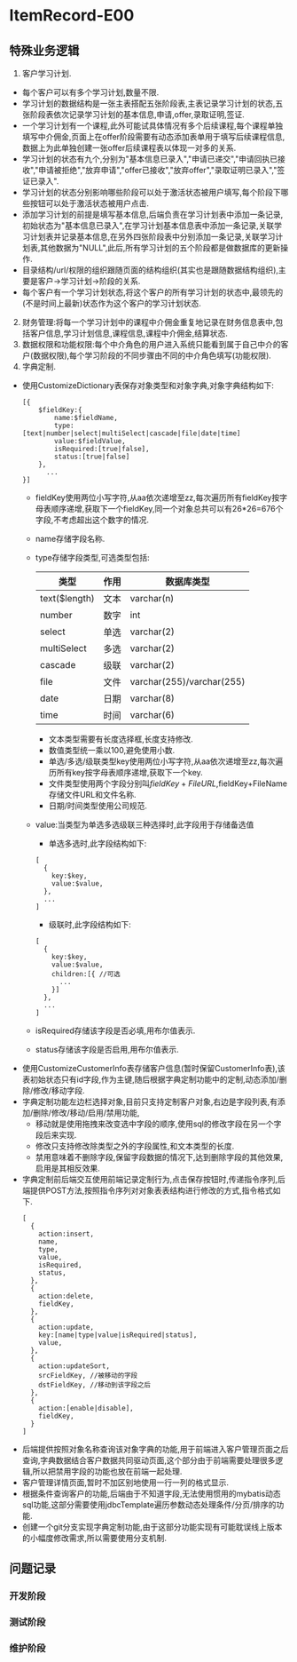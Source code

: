 # ItemRecord-E00
## 特殊业务逻辑
1. 客户学习计划.
  - 每个客户可以有多个学习计划,数量不限.
  - 学习计划的数据结构是一张主表搭配五张阶段表,主表记录学习计划的状态,五张阶段表依次记录学习计划的基本信息,申请,offer,录取证明,签证.
  - 一个学习计划有一个课程,此外可能试具体情况有多个后续课程,每个课程单独填写中介佣金,页面上在offer阶段需要有动态添加表单用于填写后续课程信息,数据上为此单独创建一张offer后续课程表以体现一对多的关系.
  - 学习计划的状态有九个,分别为"基本信息已录入","申请已递交","申请回执已接收","申请被拒绝","放弃申请","offer已接收","放弃offer","录取证明已录入","签证已录入".
  - 学习计划的状态分别影响哪些阶段可以处于激活状态被用户填写,每个阶段下哪些按钮可以处于激活状态被用户点击.
  - 添加学习计划的前提是填写基本信息,后端负责在学习计划表中添加一条记录,初始状态为"基本信息已录入",在学习计划基本信息表中添加一条记录,关联学习计划表并记录基本信息,在另外四张阶段表中分别添加一条记录,关联学习计划表,其他数据为"NULL",此后,所有学习计划的五个阶段都是做数据库的更新操作.
  - 目录结构/url/权限的组织跟随页面的结构组织(其实也是跟随数据结构组织),主要是客户->学习计划->阶段的关系.
  - 每个客户有一个学习计划状态,将这个客户的所有学习计划的状态中,最领先的(不是时间上最新)状态作为这个客户的学习计划状态.
2. 财务管理:将每一个学习计划中的课程中介佣金重复地记录在财务信息表中,包括客户信息,学习计划信息,课程信息,课程中介佣金,结算状态.
3. 数据权限和功能权限:每个中介角色的用户进入系统只能看到属于自己中介的客户(数据权限),每个学习阶段的不同步骤由不同的中介角色填写(功能权限).
4. 字典定制.
  - 使用CustomizeDictionary表保存对象类型和对象字典,对象字典结构如下:
    ```
    [{
        $fieldKey:{
            name:$fieldName,
            type:[text|number|select|multiSelect|cascade|file|date|time]
            value:$fieldValue,
            isRequired:[true|false],
            status:[true|false]
        },
	      ...
    }]
    ```
    - fieldKey使用两位小写字符,从aa依次递增至zz,每次遍历所有fieldKey按字母表顺序递增,获取下一个fieldKey,同一个对象总共可以有26*26=676个字段,不考虑超出这个数字的情况.
    - name存储字段名称.
    - type存储字段类型,可选类型包括:

      类型|作用|数据库类型
      ----|----|----------
      text($length)|文本|varchar(n)
      number|数字|int
      select|单选|varchar(2)
      multiSelect|多选|varchar(2)
      cascade|级联|varchar(2)
      file|文件|varchar(255)/varchar(255)
      date|日期|varchar(8)
      time|时间|varchar(6)

      - 文本类型需要有长度选择框,长度支持修改.
      - 数值类型统一乘以100,避免使用小数.
      - 单选/多选/级联类型key使用两位小写字符,从aa依次递增至zz,每次遍历所有key按字母表顺序递增,获取下一个key.
      - 文件类型使用两个字段分别叫$fieldKey+FileURL,$fieldKey+FileName存储文件URL和文件名称.
      - 日期/时间类型使用公司规范.
    - value:当类型为单选多选级联三种选择时,此字段用于存储备选值
      - 单选多选时,此字段结构如下:
      ```
      [
        {
          key:$key,
          value:$value,
        },
        ...
      ]
      ```
      - 级联时,此字段结构如下:
      ```
      [
        {
          key:$key,
          value:$value,
          children:[{ //可选
            ...
          }]
        },
        ...
      ]
      ```
    - isRequired存储该字段是否必填,用布尔值表示.
    - status存储该字段是否启用,用布尔值表示.
  - 使用CustomizeCustomerInfo表存储客户信息(暂时保留CustomerInfo表),该表初始状态只有id字段,作为主键,随后根据字典定制功能中的定制,动态添加/删除/修改/移动字段.
  - 字典定制功能左边栏选择对象,目前只支持定制客户对象,右边是字段列表,有添加/删除/修改/移动/启用/禁用功能,
    - 移动就是使用拖拽来改变选中字段的顺序,使用sql的修改字段在另一个字段后来实现.
    - 修改只支持修改除类型之外的字段属性,和文本类型的长度.
    - 禁用意味着不删除字段,保留字段数据的情况下,达到删除字段的其他效果,启用是其相反效果.
  - 字典定制前后端交互使用前端记录定制行为,点击保存按钮时,传递指令序列,后端提供POST方法,按照指令序列对对象表表结构进行修改的方式,指令格式如下.
    ```
    [
      {
        action:insert,
        name,
        type,
        value,
        isRequired,
        status,
      },
      {
        action:delete,
        fieldKey,
      },
      {
        action:update,
        key:[name|type|value|isRequired|status],
        value,
      },
      {
        action:updateSort,
        srcFieldKey, //被移动的字段
        dstFieldKey, //移动到该字段之后
      },
      {
        action:[enable|disable],
        fieldKey,
      }
    ]
    ```
  - 后端提供按照对象名称查询该对象字典的功能,用于前端进入客户管理页面之后查询,字典数据结合客户数据共同驱动页面,这个部分由于前端需要处理很多逻辑,所以把禁用字段的功能也放在前端一起处理.
  - 客户管理详情页面,暂时不加区别地使用一行一列的格式显示.
  - 根据条件查询客户的功能,后端由于不知道字段,无法使用惯用的mybatis动态sql功能,这部分需要使用jdbcTemplate遍历参数动态处理条件/分页/排序的功能.
  - 创建一个git分支实现字典定制功能,由于这部分功能实现有可能耽误线上版本的小幅度修改需求,所以需要使用分支机制.

## 问题记录
### 开发阶段

### 测试阶段

### 维护阶段